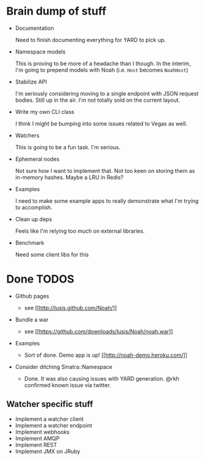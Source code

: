 # Brain dump of stuff
* Documentation

    Need to finish documenting everything for YARD to pick up.

* Namespace models

   This is proving to be more of a headache than I though. In the interim, I'm going to prepend models with Noah (i.e. `Host` becomes `NoahHost`)

* Stabilize API

    I'm seriously considering moving to a single endpoint with JSON request bodies. Still up in the air. I'm not totally sold on the current layout.

* Write my own CLI class

    I think I might be bumping into some issues related to Vegas as well.

* Watchers

    This is going to be a fun task. I'm serious.

* Ephemeral nodes

    Not sure how I want to implement that. Not too keen on storing them as in-memory hashes. Maybe a LRU in Redis?

* Examples

    I need to make some example apps to really demonstrate what I'm trying to accomplish. 

* Clean up deps

    Feels like I'm relying too much on external libraries.

* Benchmark

    Need some client libs for this

# Done TODOS
* Github pages
  - see [[http://lusis.github.com/Noah/]]

* Bundle a war
  - see [[https://github.com/downloads/lusis/Noah/noah.war]]

* Examples
  - Sort of done. Demo app is up! [[http://noah-demo.heroku.com/]]

* Consider ditching Sinatra::Namespace
  - Done. It was also causing issues with YARD generation. @rkh confirmed known issue via twitter.

## Watcher specific stuff
* Implement a watcher client
* Implement a watcher endpoint
* Implement webhooks
* Implement AMQP
* Implement REST
* Implement JMX on JRuby
